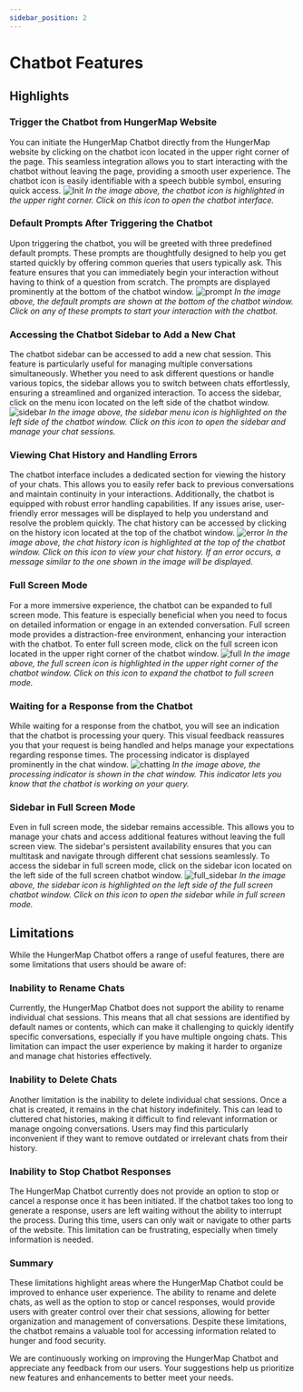 ```yaml
---
sidebar_position: 2
---
```

# Chatbot Features
## Highlights
### Trigger the Chatbot from HungerMap Website
You can initiate the HungerMap Chatbot directly from the HungerMap website by clicking on the chatbot icon located in the upper right corner of the page. This seamless integration allows you to start interacting with the chatbot without leaving the page, providing a smooth user experience. The chatbot icon is easily identifiable with a speech bubble symbol, ensuring quick access.
![Init](../../../static/img/chatbot/Init.png)
*In the image above, the chatbot icon is highlighted in the upper right corner. Click on this icon to open the chatbot interface.*

### Default Prompts After Triggering the Chatbot
Upon triggering the chatbot, you will be greeted with three predefined default prompts. These prompts are thoughtfully designed to help you get started quickly by offering common queries that users typically ask. This feature ensures that you can immediately begin your interaction without having to think of a question from scratch. The prompts are displayed prominently at the bottom of the chatbot window.
![prompt](../../../static/img/chatbot/normal_size_default_prompt.png)
*In the image above, the default prompts are shown at the bottom of the chatbot window. Click on any of these prompts to start your interaction with the chatbot.*

### Accessing the Chatbot Sidebar to Add a New Chat
The chatbot sidebar can be accessed to add a new chat session. This feature is particularly useful for managing multiple conversations simultaneously. Whether you need to ask different questions or handle various topics, the sidebar allows you to switch between chats effortlessly, ensuring a streamlined and organized interaction. To access the sidebar, click on the menu icon located on the left side of the chatbot window.
![sidebar](../../../static/img/chatbot/normal_size_sidebar.png)
*In the image above, the sidebar menu icon is highlighted on the left side of the chatbot window. Click on this icon to open the sidebar and manage your chat sessions.*

### Viewing Chat History and Handling Errors
The chatbot interface includes a dedicated section for viewing the history of your chats. This allows you to easily refer back to previous conversations and maintain continuity in your interactions. Additionally, the chatbot is equipped with robust error handling capabilities. If any issues arise, user-friendly error messages will be displayed to help you understand and resolve the problem quickly. The chat history can be accessed by clicking on the history icon located at the top of the chatbot window.
![error](../../../static/img/chatbot/normal_size_error.png)
*In the image above, the chat history icon is highlighted at the top of the chatbot window. Click on this icon to view your chat history. If an error occurs, a message similar to the one shown in the image will be displayed.*

### Full Screen Mode
For a more immersive experience, the chatbot can be expanded to full screen mode. This feature is especially beneficial when you need to focus on detailed information or engage in an extended conversation. Full screen mode provides a distraction-free environment, enhancing your interaction with the chatbot. To enter full screen mode, click on the full screen icon located in the upper right corner of the chatbot window.
![full](../../../static/img/chatbot/full_screen.png)
*In the image above, the full screen icon is highlighted in the upper right corner of the chatbot window. Click on this icon to expand the chatbot to full screen mode.*

### Waiting for a Response from the Chatbot
While waiting for a response from the chatbot, you will see an indication that the chatbot is processing your query. This visual feedback reassures you that your request is being handled and helps manage your expectations regarding response times. The processing indicator is displayed prominently in the chat window.
![chatting](../../../static/img/chatbot/full_screen_chatting.png)
*In the image above, the processing indicator is shown in the chat window. This indicator lets you know that the chatbot is working on your query.*

### Sidebar in Full Screen Mode
Even in full screen mode, the sidebar remains accessible. This allows you to manage your chats and access additional features without leaving the full screen view. The sidebar's persistent availability ensures that you can multitask and navigate through different chat sessions seamlessly. To access the sidebar in full screen mode, click on the sidebar icon located on the left side of the full screen chatbot window.
![full_sidebar](../../../static/img/chatbot/full_screen_sidebar.png)
*In the image above, the sidebar icon is highlighted on the left side of the full screen chatbot window. Click on this icon to open the sidebar while in full screen mode.*

## Limitations
While the HungerMap Chatbot offers a range of useful features, there are some limitations that users should be aware of:

### Inability to Rename Chats
Currently, the HungerMap Chatbot does not support the ability to rename individual chat sessions. This means that all chat sessions are identified by default names or contents, which can make it challenging to quickly identify specific conversations, especially if you have multiple ongoing chats. This limitation can impact the user experience by making it harder to organize and manage chat histories effectively.

### Inability to Delete Chats
Another limitation is the inability to delete individual chat sessions. Once a chat is created, it remains in the chat history indefinitely. This can lead to cluttered chat histories, making it difficult to find relevant information or manage ongoing conversations. Users may find this particularly inconvenient if they want to remove outdated or irrelevant chats from their history.

### Inability to Stop Chatbot Responses
The HungerMap Chatbot currently does not provide an option to stop or cancel a response once it has been initiated. If the chatbot takes too long to generate a response, users are left waiting without the ability to interrupt the process. During this time, users can only wait or navigate to other parts of the website. This limitation can be frustrating, especially when timely information is needed.

### Summary
These limitations highlight areas where the HungerMap Chatbot could be improved to enhance user experience. The ability to rename and delete chats, as well as the option to stop or cancel responses, would provide users with greater control over their chat sessions, allowing for better organization and management of conversations. Despite these limitations, the chatbot remains a valuable tool for accessing information related to hunger and food security.

We are continuously working on improving the HungerMap Chatbot and appreciate any feedback from our users. Your suggestions help us prioritize new features and enhancements to better meet your needs.